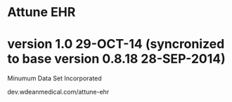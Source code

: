 # Attune EHR
# version 1.0 29-OCT-14 (syncronized to base version 0.8.18  28-SEP-2014)

Minumum Data Set Incorporated

dev.wdeanmedical.com/attune-ehr